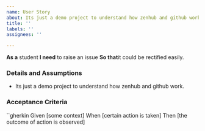 ```yaml
---
name: User Story
about: Its just a demo project to understand how zenhub and github work.
title: ''
labels: ''
assignees: ''

---
```


**As a** student
**I need** to raise an issue
**So that**it could be rectified easily.

### Details and Assumptions
* Its just a demo project to understand how zenhub and github work.

### Acceptance Criteria

``gherkin
Given [some context]
When [certain action is taken]
Then [the outcome of action is observed]

